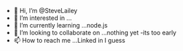 - 👋 Hi, I’m @SteveLailey
- 👀 I’m interested in ...
- 🌱 I’m currently learning ...node.js
- 💞️ I’m looking to collaborate on ...nothing yet -its too early
- 📫 How to reach me ...Linked in I guess

<!---
SteveLailey/SteveLailey is a ✨ special ✨ repository because its `README.md` (this file) appears on your GitHub profile.
You can click the Preview link to take a look at your changes.
--->
